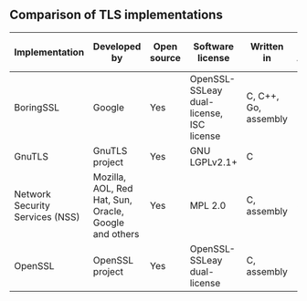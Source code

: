 ## Comparison of TLS implementations

|Implementation|Developed by|Open source|Software license|Written in|Latest Stable Version|
|---|---|---|---|---|---|
|BoringSSL|Google|Yes|OpenSSL-SSLeay dual-license, ISC license|C, C++, Go, assembly||
|GnuTLS|GnuTLS project|Yes|GNU LGPLv2.1+|C|3.6.14|
|Network Security Services (NSS)|Mozilla, AOL, Red Hat, Sun, Oracle, Google and others|Yes|MPL 2.0|C, assembly|3.62|
|OpenSSL|OpenSSL project|Yes|OpenSSL-SSLeay dual-license|C, assembly|1.1.1k|
